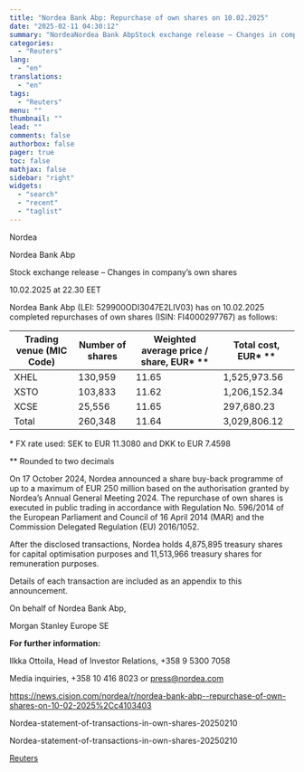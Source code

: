```yaml
---
title: "Nordea Bank Abp: Repurchase of own shares on 10.02.2025"
date: "2025-02-11 04:30:12"
summary: "NordeaNordea Bank AbpStock exchange release – Changes in company’s own shares10.02.2025 at 22.30 EETNordea Bank Abp (LEI: 529900ODI3047E2LIV03) has on 10.02.2025 completed repurchases of own shares (ISIN: FI4000297767) as follows:Trading venue (MIC Code)Number of sharesWeighted average price / share, EUR* **Total cost, EUR* **XHEL130,95911.651,525,973.56XSTO103,83311.621,206,152.34XCSE25,55611.65297,680.23Total260,34811.643,029,806.12* FX rate used: SEK to EUR..."
categories:
  - "Reuters"
lang:
  - "en"
translations:
  - "en"
tags:
  - "Reuters"
menu: ""
thumbnail: ""
lead: ""
comments: false
authorbox: false
pager: true
toc: false
mathjax: false
sidebar: "right"
widgets:
  - "search"
  - "recent"
  - "taglist"
---
```


Nordea

Nordea Bank Abp

Stock exchange release – Changes in company’s own shares

10.02.2025 at 22.30 EET

Nordea Bank Abp (LEI: 529900ODI3047E2LIV03) has on 10.02.2025 completed repurchases of own shares (ISIN: FI4000297767) as follows:

| Trading venue (MIC Code) | Number of shares | Weighted average price / share, EUR\* \*\* | Total cost, EUR\* \*\* |
| --- | --- | --- | --- |
| XHEL | 130,959 | 11.65 | 1,525,973.56 |
| XSTO | 103,833 | 11.62 | 1,206,152.34 |
| XCSE | 25,556 | 11.65 | 297,680.23 |
| Total | 260,348 | 11.64 | 3,029,806.12 |

\* FX rate used: SEK to EUR 11.3080 and DKK to EUR 7.4598

\*\* Rounded to two decimals

On 17 October 2024, Nordea announced a share buy-back programme of up to a maximum of EUR 250 million based on the authorisation granted by Nordea’s Annual General Meeting 2024. The repurchase of own shares is executed in public trading in accordance with Regulation No. 596/2014 of the European Parliament and Council of 16 April 2014 (MAR) and the Commission Delegated Regulation (EU) 2016/1052.

After the disclosed transactions, Nordea holds 4,875,895 treasury shares for capital optimisation purposes and 11,513,966 treasury shares for remuneration purposes.

Details of each transaction are included as an appendix to this announcement.

On behalf of Nordea Bank Abp,

Morgan Stanley Europe SE

**For further information:**

Ilkka Ottoila, Head of Investor Relations, +358 9 5300 7058

Media inquiries, +358 10 416 8023 or press@nordea.com

https://news.cision.com/nordea/r/nordea-bank-abp--repurchase-of-own-shares-on-10-02-2025%2Cc4103403

Nordea-statement-of-transactions-in-own-shares-20250210

Nordea-statement-of-transactions-in-own-shares-20250210

[Reuters](https://www.tradingview.com/news/reuters.com,2025-02-10:newsml_Wkr7kbzK6:0-nordea-bank-abp-repurchase-of-own-shares-on-10-02-2025/)

